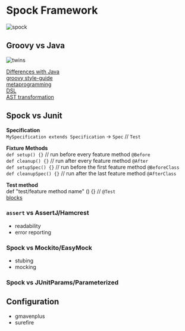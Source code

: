 # Spock Framework
![spock](https://en.wikipedia.org/wiki/File:Zachary_Quinto_Comic-Con_2010.jpg)

## Groovy vs Java
![twins](https://en.wikipedia.org/wiki/File:Twins_Poster.jpg)

[Differences with Java](http://groovy-lang.org/differences.html)  
[groovy style-guide](http://groovy-lang.org/style-guide.html)  
[metaprogramming](http://groovy-lang.org/metaprogramming.html)  
[DSL](http://groovy-lang.org/dsls.html)  
[AST transformation](https://github.com/shekhargulati/52-technologies-in-2016/tree/master/32-groovy-ast-transformations) 


## Spock vs Junit  

**Specification**  
`MySpecification extends Specification` -> `Spec` // `Test`  

**Fixture Methods**  
`def setup() {}`         // run before every feature method `@Before`  
`def cleanup() {}`        // run after every feature method `@After`  
`def setupSpec() {}`     // run before the first feature method `@BeforeClass`  
`def cleanupSpec() {}`   // run after the last feature method `@AfterClass`  

**Test method**  
def "test/feature method name" () {} // `@Test`  
[blocks](http://spockframework.org/spock/docs/1.1-rc-4/all_in_one.html#_blocks)

### `assert` vs AssertJ/Hamcrest

* readability
* error reporting

### Spock vs Mockito/EasyMock

* stubing
* mocking

### Spock vs JUnitParams/Parameterized

## Configuration

* gmavenplus
* surefire
